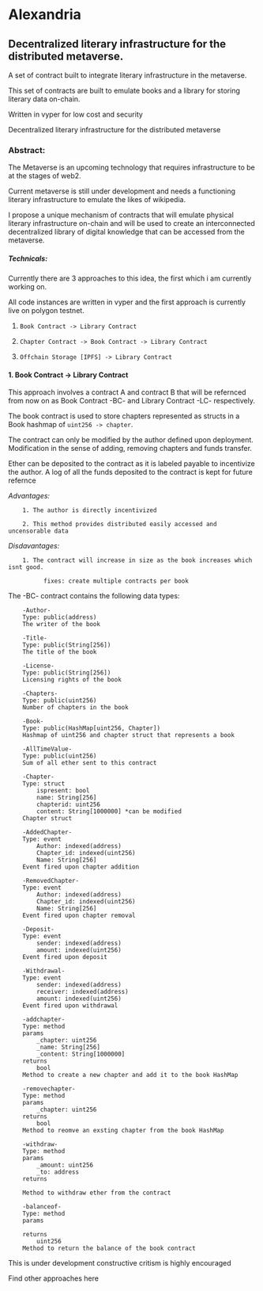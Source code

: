 # Alexandria

## Decentralized literary infrastructure for the distributed metaverse.

A set of contract built to integrate literary infrastructure in the metaverse.

This set of contracts are built to emulate books and a library for storing literary data on-chain.

Written in vyper for low cost and security


Decentralized literary infrastructure for the distributed metaverse

### Abstract:
The Metaverse is an upcoming technology that requires infrastructure to be at the stages of web2.

Current metaverse is still under development and needs a functioning literary infrastructure to emulate the likes of wikipedia.

I propose a unique mechanism of contracts that will emulate physical literary infrastructure on-chain and will be used to create an interconnected decentralized library of digital knowledge that can be accessed from the metaverse.

##### Technicals:
Currently there are 3 approaches to this idea, the first which i am currently working on.

All code instances are written in vyper and the first approach is currently live on polygon testnet.

1. `Book Contract -> Library Contract`

2. `Chapter Contract -> Book Contract -> Library Contract`

3. `Offchain Storage [IPFS] -> Library Contract`


#### 1. Book Contract -> Library Contract
   This approach involves a contract A and contract B that will be refernced from now on as Book Contract -BC- and Library Contract -LC- respectively.

   The book contract is used to store chapters represented as structs in a Book hashmap of `uint256 -> chapter`.

   The contract can only be modified by the author defined upon deployment. Modification in the sense of adding, removing chapters and funds transfer.

   Ether can be deposited to the contract as it is labeled payable to incentivize the author. A log of all the funds deposited to the contract is kept for future refernce

   *Advantages:*
   
        1. The author is directly incentivized
        
        2. This method provides distributed easily accessed and uncensorable data
        
    
   *Disdavantages:*
   
        1. The contract will increase in size as the book increases which isnt good.
        
              fixes: create multiple contracts per book
              

   The -BC- contract contains the following data types:
   
   
        -Author-
        Type: public(address)
        The writer of the book

        -Title-
        Type: public(String[256])
        The title of the book

        -License-
        Type: public(String[256])
        Licensing rights of the book

        -Chapters-
        Type: public(uint256)
        Number of chapters in the book

        -Book-
        Type: public(HashMap[uint256, Chapter])
        Hashmap of uint256 and chapter struct that represents a book

        -AllTimeValue-
        Type: public(uint256)
        Sum of all ether sent to this contract

        -Chapter-
        Type: struct
            ispresent: bool
            name: String[256]
            chapterid: uint256
            content: String[1000000] *can be modified
        Chapter struct

        -AddedChapter-
        Type: event
            Author: indexed(address)
            Chapter_id: indexed(uint256)
            Name: String[256]
        Event fired upon chapter addition 

        -RemovedChapter-
        Type: event
            Author: indexed(address)
            Chapter_id: indexed(uint256)
            Name: String[256]
        Event fired upon chapter removal 

        -Deposit-
        Type: event
            sender: indexed(address)
            amount: indexed(uint256)
        Event fired upon deposit

        -Withdrawal-
        Type: event
            sender: indexed(address)
            receiver: indexed(address)
            amount: indexed(uint256)
        Event fired upon withdrawal

        -addchapter-
        Type: method
        params
            _chapter: uint256
            _name: String[256]
            _content: String[1000000]
        returns
            bool
        Method to create a new chapter and add it to the book HashMap

        -removechapter-
        Type: method
        params
            _chapter: uint256
        returns
            bool
        Method to reomve an exsting chapter from the book HashMap

        -withdraw-
        Type: method
        params
            _amount: uint256
            _to: address
        returns

        Method to withdraw ether from the contract

        -balanceof-
        Type: method
        params

        returns
            uint256
        Method to return the balance of the book contract


This is under development constructive critism is highly encouraged

Find other approaches here
